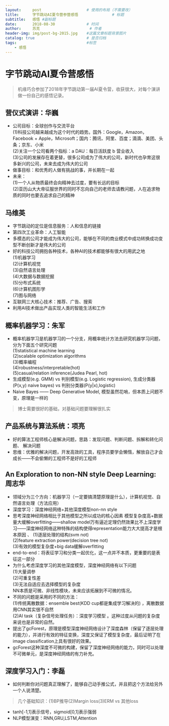```yaml
---
layout:     post                    # 使用的布局（不需要改）
title:      字节跳动AI夏令营参营感悟               # 标题 
subtitle:   感悟 #副标题
date:       2018-08-30              # 时间
author:     苏克                      # 作者
header-img: img/post-bg-2015.jpg    #这篇文章标题背景图片
catalog: true                       # 是否归档
tags:                               #标签
    - 感悟
---
```


# 字节跳动AI夏令营感悟  
>机缘巧合参加了2018年字节跳动第一届AI夏令营，收获很大，对每个演讲做一份自己的感悟记录。
## 营仪式演讲：华巍  
* 公司目标：全球创作与交流平台  
(1)科技公司越来越成为这个时代的趋势。国外：Google，Amazon，Facebook + Apple，Microsoft；国内：腾讯、阿里、百度；滴滴、美团、头条；京东、小米  
(2)关注一个公司看两个指标：a DAU：每日活跃度 b 营业收入  
(3)公司的发展存在着更替，很多公司成为了伟大的公司，新时代也孕育这很多新兴的公司，未来去成为伟大的公司  
* 做事目标：和优秀的人做有挑战的事，并长期在一起  
* 未来：  
(1)一个人从物质最终会向精神去过度，要有长远的目标  
(2)亚历山大大帝征服世界的同时不忘向自己的老师去请教问题，人在追求物质的同时也要去追求自己的精神  
## 马维英  
* 字节跳动的定位是信息服务：人和信息的链接  
* 第四次工业革命：人工智能  
* 多模态的公司才能成为伟大的公司，能够在不同的商业模式中成功转换成功变型不断创新才是伟大的公司  
* 好的科技公司拥抱各种技术，各种AI的技术都能够有很大的用武之地  
(1)机器学习  
(2)计算机视觉  
(3)自然语言处理  
(4)大数据与数据挖掘  
(5)分布式系统  
(6)计算机图形学  
(7)图与网络  
* 互联网三大核心技术：推荐、广告、搜索  
* 利用AI技术做出产品实现人类的智能生活和工作  
## 概率机器学习：朱军  
* 概率机器学习是机器学习的一个分支，用概率统计方法去研究机器学习问题， 分为下面五个研究问题  
(1)statistical machine learning   
(2)scalable optimization algorithms  
(3)概率编程  
(4)robustness/interpretable(hot)  
(5)casual/relation inference(Judea Pearl, hot)  
* 生成模型(e.g. GMM) vs 判别模型(e.g. Logistic regression), 生成分类器(P(x,y) naive bayes) vs 判别分类器(P(y|x),logistic)   
* Naive Bayes —— Deep Generative Model, 模型虽然花哨，但本质上问题不变，原理是一样的    
>博士需要很好的基础，对基础问题要理解很扎实  
## 产品系统与算法系统：项亮  
* 好的算法工程师核心是解决问题，思路：发现问题、判断问题、拆解和转化问题、 解决问题
* 思维：优雅的解决问题，开发高效的工具，程序员要学会懒惰，解放自己才会成长——不会偷懒的工程师不是好的工程师   
## An Exploration to non-NN style Deep Learning: 周志华  
* 领域分为三个方向：机器学习（一定要搞清楚原理是什么），计算机视觉、自然语言处理（方法应用）  
* 深度学习：深度神经网络+其他深度模型non-nn style 
* 思考深度神经网络相比于其他模型之所以成功的核心因素 
模型复杂度高+数据量大缓解overfitting——shallow model万有逼近定理仍然效果比不上深度学习——深度神经网络这种特殊的结构使得representation能力大大提高才是根本原因  、
(1)逐层处理的结构(svm not)    
(2)feature extraction power(decision tree not)   
(3)有效的模型复杂度+big data缓解overfitting  
* end-to-end：将表征学习和分类一起优化，这一点并不本质，更重要的是表征这一部分   
* 为什么考虑深度学习的其他深度模型，深度神经网络有以下问题  
(1)大量调参  
(2)可重复性差  
(3)无法自适应去选择模型的复杂度  
NN本质是可微、非线性模块，未来应该拓展到不可微的情况。  
* 不同的问题是采用的不同的方法：  
(1)传统离散数据：ensemble best(KDD cup都是集成学习解决的) ，离散数据用CNN其实很不自然    
(2)AI task（复杂信号处理任务）：深度学习模型  。这种过度从问题的复杂度来说也是非常的自然。  
* 提出了gcForest，原理是模型深度神经网络设计了深度森林（保留了逐层处理的能力），并进行有效的特征变换，深度又保证了模型复杂度，最后证明了在image classification上具有很好的效果。  
* gcForest这种深度不可微的构建，保留了深度神经网络的能力，同时可以处理不可微单元，是深度神经网络的有力补充。
## 深度学习入门：李磊  
* 如何判断你对问题真正理解了，能够自己动手推公式，并且把这个方法给另外一个人说清楚。  
>几个基础知识：(1)BP推导(2)Margin loss(3)ERM vs 其他loss  
* tanh[-1,1]表示信号，sigmoid[0,1]表示强弱  
* NLP模型演变：RNN,GRU,LSTM,Attention   
##   





















